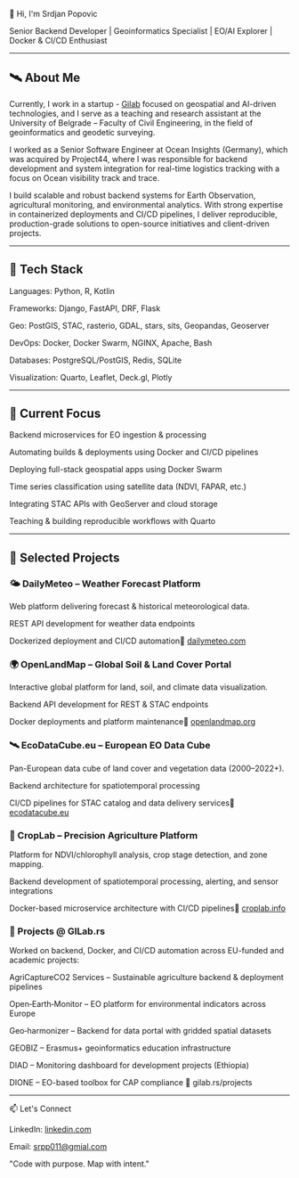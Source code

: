 👋 Hi, I'm Srdjan Popovic

Senior Backend Developer | Geoinformatics Specialist | EO/AI Explorer | Docker & CI/CD Enthusiast


***
## 🛰️ About Me

Currently, I work in a startup - [Gilab](https://gilab.rs) focused on geospatial and AI-driven technologies, and I serve as a teaching and research assistant at the University of Belgrade – Faculty of Civil Engineering, in the field of geoinformatics and geodetic surveying.

I worked as a Senior Software Engineer at Ocean Insights (Germany), which was acquired by Project44, where I was responsible for backend development and system integration for real-time logistics tracking with a focus on Ocean visibility track and trace. 

I build scalable and robust backend systems for Earth Observation, agricultural monitoring, and environmental analytics. With strong expertise in containerized deployments and CI/CD pipelines, I deliver reproducible, production-grade solutions to open-source initiatives and client-driven projects.

***

## 🔧 Tech Stack

Languages: Python, R, Kotlin

Frameworks: Django, FastAPI, DRF, Flask

Geo: PostGIS, STAC, rasterio, GDAL, stars, sits, Geopandas, Geoserver

DevOps: Docker, Docker Swarm, NGINX, Apache, Bash

Databases: PostgreSQL/PostGIS, Redis, SQLite

Visualization: Quarto, Leaflet, Deck.gl, Plotly
***

## 🚀 Current Focus

Backend microservices for EO ingestion & processing

Automating builds & deployments using Docker and CI/CD pipelines

Deploying full-stack geospatial apps using Docker Swarm

Time series classification using satellite data (NDVI, FAPAR, etc.)

Integrating STAC APIs with GeoServer and cloud storage

Teaching & building reproducible workflows with Quarto
***

## 📂 Selected Projects


### 🌤️ DailyMeteo – Weather Forecast Platform

Web platform delivering forecast & historical meteorological data.

REST API development for weather data endpoints

Dockerized deployment and CI/CD automation🔗 [dailymeteo.com](https://www.dailymeteo.com/)


### 🌍 OpenLandMap – Global Soil & Land Cover Portal

Interactive global platform for land, soil, and climate data visualization.

Backend API development for REST & STAC endpoints

Docker deployments and platform maintenance🔗 [openlandmap.org](https://openlandmap.org)


### 🛰️ EcoDataCube.eu – European EO Data Cube

Pan-European data cube of land cover and vegetation data (2000–2022+).

Backend architecture for spatiotemporal processing

CI/CD pipelines for STAC catalog and data delivery services🔗 [ecodatacube.eu](https://ecodatacube.eu)


### 🌿 CropLab – Precision Agriculture Platform

Platform for NDVI/chlorophyll analysis, crop stage detection, and zone mapping.

Backend development of spatiotemporal processing, alerting, and sensor integrations

Docker-based microservice architecture with CI/CD pipelines🔗 [croplab.info](https://croplab.info) 


### 🌾 Projects @ GILab.rs

Worked on backend, Docker, and CI/CD automation across EU-funded and academic projects:

AgriCaptureCO2 Services – Sustainable agriculture backend & deployment pipelines

Open‑Earth‑Monitor – EO platform for environmental indicators across Europe

Geo‑harmonizer – Backend for data portal with gridded spatial datasets

GEOBIZ – Erasmus+ geoinformatics education infrastructure

DIAD – Monitoring dashboard for development projects (Ethiopia)

DIONE – EO-based toolbox for CAP compliance
🔗 gilab.rs/projects

*** 

📫 Let's Connect

LinkedIn: [linkedin.com](https://www.linkedin.com/in/srpp011/)

Email: srpp011@gmial.com

"Code with purpose. Map with intent."
